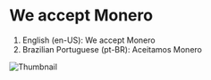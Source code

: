 # We accept Monero

1. English (en-US): We accept Monero
2. Brazilian Portuguese (pt-BR): Aceitamos Monero

![Thumbnail](https://github.com/icarolongo/we-accept-monero/blob/main/png/we-accept-monero.en-US.png)
